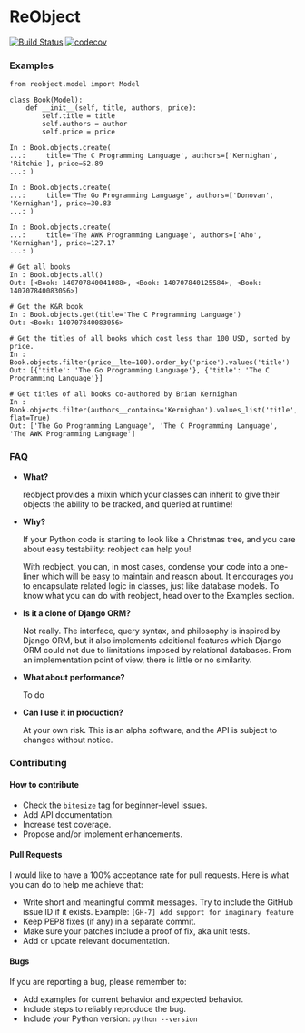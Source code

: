 # ReObject

[![Build Status](https://travis-ci.org/onyb/reobject.svg?branch=master)](https://travis-ci.org/onyb/reobject) [![codecov](https://codecov.io/gh/onyb/reobject/branch/master/graph/badge.svg)](https://codecov.io/gh/onyb/reobject)

### Examples

```py3
from reobject.model import Model

class Book(Model):
    def __init__(self, title, authors, price):
        self.title = title
        self.authors = author
        self.price = price

In : Book.objects.create(
...:     title='The C Programming Language', authors=['Kernighan', 'Ritchie'], price=52.89
...: )

In : Book.objects.create(
...:     title='The Go Programming Language', authors=['Donovan', 'Kernighan'], price=30.83
...: )

In : Book.objects.create(
...:     title='The AWK Programming Language', authors=['Aho', 'Kernighan'], price=127.17
...: )

# Get all books
In : Book.objects.all()
Out: [<Book: 140707840041088>, <Book: 140707840125584>, <Book: 140707840083056>]

# Get the K&R book
In : Book.objects.get(title='The C Programming Language')
Out: <Book: 140707840083056>

# Get the titles of all books which cost less than 100 USD, sorted by price.
In : Book.objects.filter(price__lte=100).order_by('price').values('title')
Out: [{'title': 'The Go Programming Language'}, {'title': 'The C Programming Language'}]

# Get titles of all books co-authored by Brian Kernighan
In : Book.objects.filter(authors__contains='Kernighan').values_list('title', flat=True)
Out: ['The Go Programming Language', 'The C Programming Language', 'The AWK Programming Language']
```

### FAQ
- **What?**

  reobject provides a mixin which your classes can inherit to give their objects the ability to be tracked, and queried at runtime!
  
- **Why?**

  If your Python code is starting to look like a Christmas tree, and you care about easy testability: reobject can help you!

  With reobject, you can, in most cases, condense your code into a one-liner which will be easy to maintain and reason about. It encourages you to encapsulate related logic in classes, just like database models. To know what you can do with reobject, head over to the Examples section.
  
- **Is it a clone of Django ORM?**

  Not really. The interface, query syntax, and philosophy is inspired by Django ORM, but it also implements additional features which Django ORM could not due to limitations imposed by relational databases. From an implementation point of view, there is little or no similarity.
  
- **What about performance?**

  To do
  
- **Can I use it in production?**

  At your own risk. This is an alpha software, and the API is subject to changes without notice.


### Contributing

#### How to contribute

- Check the `bitesize` tag for beginner-level issues.
- Add API documentation.
- Increase test coverage.
- Propose and/or implement enhancements.

#### Pull Requests
I would like to have a 100% acceptance rate for pull requests. Here is what you can do to help me achieve that:

- Write short and meaningful commit messages. Try to include the GitHub issue ID if it exists.
  Example: `[GH-7] Add support for imaginary feature` 
- Keep PEP8 fixes (if any) in a separate commit.
- Make sure your patches include a proof of fix, aka unit tests.
- Add or update relevant documentation.

#### Bugs
If you are reporting a bug, please remember to:

- Add examples for current behavior and expected behavior.
- Include steps to reliably reproduce the bug.
- Include your Python version: `python --version` 
